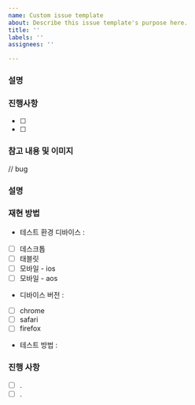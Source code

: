 ```yaml
---
name: Custom issue template
about: Describe this issue template's purpose here.
title: ''
labels: ''
assignees: ''

---
```


### 설명

### 진행사항
- [ ]
- [ ]

### 참고 내용 및 이미지

// bug
### 설명

### 재현 방법
- 테스트 환경 디바이스 :
- [ ] 데스크톱
- [ ] 태블릿
- [ ] 모바일 - ios
- [ ] 모바일 - aos
- 디바이스 버전 : 
- [ ] chrome
- [ ] safari
- [ ] firefox
- 테스트 방법 : 

### 진행 사항
- [ ] .
- [ ] .
